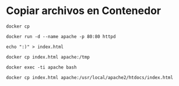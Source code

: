
# Copiar archivos en Contenedor
```
docker cp
```
```
docker run -d --name apache -p 80:80 httpd

echo ":)" > index.html 
```
```
docker cp index.html apache:/tmp

docker exec -ti apache bash
```
```
docker cp index.html apache:/usr/local/apache2/htdocs/index.html
```
